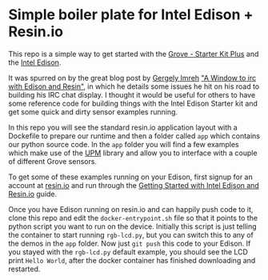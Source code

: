 # Simple boiler plate for Intel Edison + Resin.io

This repo is a simple way to get started with the [Grove - Starter Kit Plus][grove-kit-link] and the [Intel Edison][edison-link].

It was spurred on by the great blog post by [Gergely Imreh][Gergely-blog] ["A Window to irc with Edison and Resin"][blog-link], in which he details some issues he hit on his road to building his IRC chat display. I thought it would be useful for others to have some reference code for building things with the Intel Edison Starter kit and get some quick and dirty sensor examples running.

In this repo you will see the standard resin.io application layout with a Dockefile to prepare our runtime and then a folder called `app` which contains our python source code. In the `app` folder you will find a few examples which make use of the [UPM][upm-link] library and allow you to interface with a couple of different Grove sensors.

To get some of these examples running on your Edison, first signup for an account at [resin.io][resin-signup] and run through the [Getting Started with Intel Edison and Resin.io][getting-started-link] guide.

Once you have Edison running on resin.io and can happily push code to it, clone this repo and edit the `docker-entrypoint.sh` file so that it points to the python script you want to run on the device. Initially this script is just telling the container to start running `rgb-lcd.py`, but you can switch this to any of the demos in the `app` folder. Now just `git push` this code to your Edison. If you stayed with the `rgb-lcd.py` default example, you should see the LCD print `Hello World`, after the docker container has finished downloading and restarted.

[Gergely-blog]:https://gergely.imreh.net/blog/about/
[blog-link]:https://gergely.imreh.net/blog/2015/08/a-window-to-irc-with-edison-and-resin/
[upm-link]:https://github.com/intel-iot-devkit/upm.git
[edison-link]:http://www.intel.co.uk/content/www/uk/en/do-it-yourself/edison.html
[grove-kit-link]:http://www.seeedstudio.com/depot/Grove-starter-kit-plus-Intel-IoT-Edition-for-Intel-Galileo-Gen-2-and-Edison-p-1978.html
[resin-signup]:https://dashboard.resin.io/signup
[getting-started-link]:http://docs.resin.io/#/pages/installing/gettingStarted-Edison.md
